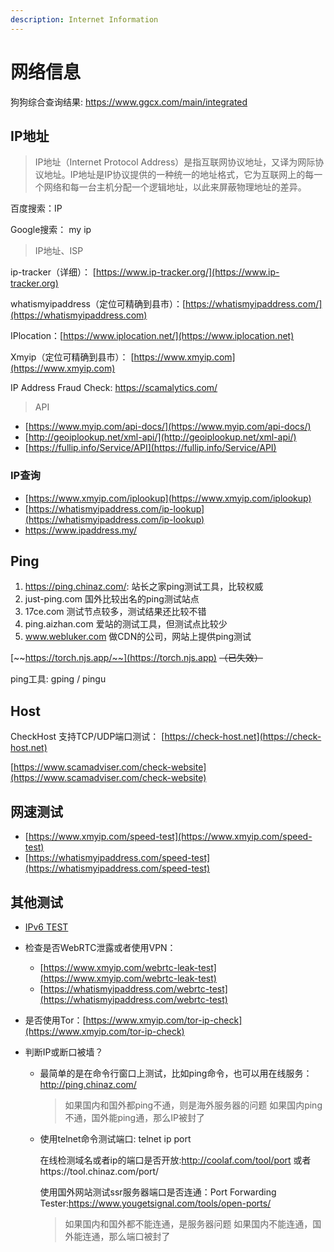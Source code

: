 ```yaml
---
description: Internet Information
---
```


# 网络信息

狗狗综合查询结果: https://www.ggcx.com/main/integrated

## IP地址

> IP地址（Internet Protocol Address）是指互联网协议地址，又译为网际协议地址。IP地址是IP协议提供的一种统一的地址格式，它为互联网上的每一个网络和每一台主机分配一个逻辑地址，以此来屏蔽物理地址的差异。

百度搜索：IP

Google搜索： my ip

> IP地址、ISP

ip-tracker（详细）： [https://www.ip-tracker.org/](https://www.ip-tracker.org)

whatismyipaddress（定位可精确到县市）：[https://whatismyipaddress.com/](https://whatismyipaddress.com)

IPlocation：[https://www.iplocation.net/](https://www.iplocation.net)

Xmyip（定位可精确到县市）： [https://www.xmyip.com](https://www.xmyip.com)

IP Address Fraud Check: https://scamalytics.com/

> API

* [https://www.myip.com/api-docs/](https://www.myip.com/api-docs/)
* [http://geoiplookup.net/xml-api/](http://geoiplookup.net/xml-api/)
* [https://fullip.info/Service/API](https://fullip.info/Service/API)

### IP查询

* [https://www.xmyip.com/iplookup](https://www.xmyip.com/iplookup)
* [https://whatismyipaddress.com/ip-lookup](https://whatismyipaddress.com/ip-lookup)
* https://www.ipaddress.my/

## Ping

1. https://ping.chinaz.com/:  站长之家ping测试工具，比较权威
2. just-ping.com 国外比较出名的ping测试站点
3. 17ce.com 测试节点较多，测试结果还比较不错
4. ping.aizhan.com 爱站的测试工具，但测试点比较少
5. www.webluker.com 做CDN的公司，网站上提供ping测试

[~~https://torch.njs.app/~~](https://torch.njs.app) ~~（已失效）~~

ping工具:  gping / pingu

## Host

CheckHost 支持TCP/UDP端口测试： [https://check-host.net](https://check-host.net)

[https://www.scamadviser.com/check-website](https://www.scamadviser.com/check-website)

## 网速测试

* [https://www.xmyip.com/speed-test](https://www.xmyip.com/speed-test)
* [https://whatismyipaddress.com/speed-test](https://whatismyipaddress.com/speed-test)

## 其他测试

* [IPv6 TEST](http://test-ipv6.com)

* 检查是否WebRTC泄露或者使用VPN：
  * [https://www.xmyip.com/webrtc-leak-test](https://www.xmyip.com/webrtc-leak-test)
  * [https://whatismyipaddress.com/webrtc-test](https://whatismyipaddress.com/webrtc-test)
  
* 是否使用Tor：[https://www.xmyip.com/tor-ip-check](https://www.xmyip.com/tor-ip-check)

* 判断IP或断口被墙？

  - 最简单的是在命令行窗口上测试，比如ping命令，也可以用在线服务：http://ping.chinaz.com/ 

    > 如果国内和国外都ping不通，则是海外服务器的问题
    > 如果国内ping不通，国外能ping通，那么IP被封了

  - 使用telnet命令测试端口:  telnet ip port

    在线检测域名或者ip的端口是否开放:http://coolaf.com/tool/port 或者https://tool.chinaz.com/port/

    使用国外网站测试ssr服务器端口是否连通：Port Forwarding Tester:https://www.yougetsignal.com/tools/open-ports/

    > 如果国内和国外都不能连通，是服务器问题
    > 如果国内不能连通，国外能连通，那么端口被封了
